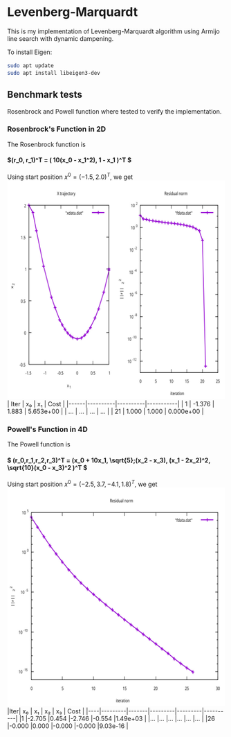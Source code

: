 # Levenberg-Marquardt
This is my implementation of Levenberg-Marquardt algorithm using Armijo line search with dynamic dampening.


To install Eigen:
```bash
sudo apt update
sudo apt install libeigen3-dev
```

## Benchmark tests
Rosenbrock and Powell function where tested to verify the implementation.

### Rosenbrock's Function in 2D
The Rosenbrock function is

#### $(r_0, r_1)^T = ( 10(x_0 - x_1^2),  1 - x_1 )^T $

Using start position $x^{0} = (-1.5, 2.0)^T$, we get
![Convergence Rosenbrock](images/benchmark_rosenbrock.jpg)
| Iter | x₀       | x₁       | Cost      |
|------|----------|----------|-----------|
| 1    | -1.376   |  1.883   | 5.653e+00 |
| ...  | ...      | ...      | ...       |
| 21   |  1.000   |  1.000   | 0.000e+00 |

### Powell's Function in 4D
The Powell function is
#### $ (r_0,r_1,r_2,r_3)^T = (x_0 + 10x_1, \sqrt{5}\;(x_2 - x_3), (x_1 - 2x_2)^2, \sqrt{10}(x_0 - x_3)^2 )^T $
Using start position $x^{0} = (-2.5, 3.7, -4.1, 1.8)^T$, we get
![Convergence Rosenbrock](images/benchmark_powell.jpg)
|Iter| x₀      | x₁    | x₂      | x₃      | Cost     |
|----|---------|-------|---------|---------|----------|
|1   |-2.705   |0.454  |-2.746   |-0.554   |1.49e+03  |
|... |...      |...    |...      |...      |...       |
|26  |-0.000   |0.000  |-0.000   |-0.000   |9.03e-16  |

